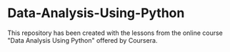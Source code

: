 # Data-Analysis-Using-Python
This repository has been created with the lessons from the online course "Data Analysis Using Python" offered by Coursera.
